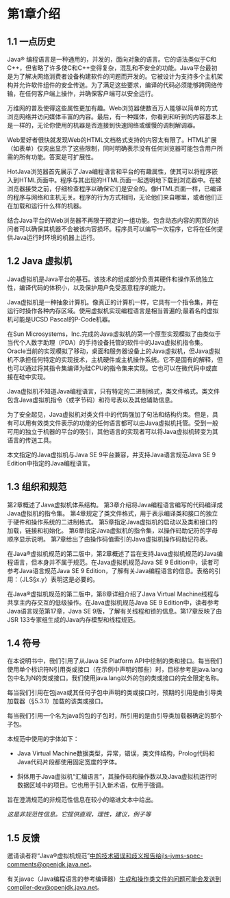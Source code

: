 # 第1章介绍
## 1.1 一点历史
Java® 编程语言是一种通用的，并发的，面向对象的语言。它的语法类似于C和C++，但省略了许多使C和C++变得复杂，混乱和不安全的功能。Java平台最初是为了解决网络消费者设备构建软件的问题而开发的。它被设计为支持多个主机架构并允许软件组件的安全传送。为了满足这些要求，编译的代码必须能够跨网络传输，在任何客户端上操作，并确保客户端可以安全运行。

万维网的普及使得这些属性更加有趣。Web浏览器使数百万人能够以简单的方式浏览网络并访问媒体丰富的内容。最后，有一种媒体，你看到和听到的内容基本上是一样的，无论你使用的机器是否连接到快速网络或缓慢的调制解调器。

Web爱好者很快就发现Web的HTML文档格式支持的内容太有限了。HTML扩展（如表单）仅突出显示了这些限制，同时明确表示没有任何浏览器可能包含用户所需的所有功能。答案是可扩展性。

HotJava浏览器首先展示了Java编程语言和平台的有趣属性，使其可以将程序嵌入到HTML页面中。程序与其出现的HTML页面一起透明地下载到浏览器中。在被浏览器接受之前，仔细检查程序以确保它们是安全的。像HTML页面一样，已编译的程序与网络和主机无关。程序的行为方式相同，无论他们来自哪里，或者他们正在加载和运行什么样的机器。

结合Java平台的Web浏览器不再限于预定的一组功能。包含动态内容的网页的访问者可以确保其机器不会被该内容损坏。程序员可以编写一次程序，它将在任何提供Java运行时环境的机器上运行。

## 1.2 Java 虚拟机
Java虚拟机是Java平台的基石。该技术的组成部分负责其硬件和操作系统独立性，编译代码的体积小，以及保护用户免受恶意程序的能力。

Java虚拟机是一种抽象计算机。像真正的计算机一样，它具有一个指令集，并在运行时操作各种内存区域。使用虚拟机实现编程语言是相当普遍的;最着名的虚拟机可能是UCSD Pascal的P-Code机器。

在Sun Microsystems，Inc.完成的Java虚拟机的第一个原型实现模拟了由类似于当代个人数字助理（PDA）的手持设备托管的软件中的Java虚拟机指令集。 Oracle当前的实现模拟了移动，桌面和服务器设备上的Java虚拟机，但Java虚拟机不承担任何特定的实现技术，主机硬件或主机操作系统。它不是固有的解释，但也可以通过将其指令集编译为硅CPU的指令集来实现。它也可以在微代码中或直接在硅中实现。

Java虚拟机不知道Java编程语言，只有特定的二进制格式，类文件格式。类文件包含Java虚拟机指令（或字节码）和符号表以及其他辅助信息。

为了安全起见，Java虚拟机对类文件中的代码强加了句法和结构约束。但是，具有可以用有效类文件表示的功能的任何语言都可以由Java虚拟机托管。受到一般可用的独立于机器的平台的吸引，其他语言的实现者可以将Java虚拟机转变为其语言的传送工具。

本文指定的Java虚拟机与Java SE 9平台兼容，并支持Java语言规范Java SE 9 Edition中指定的Java编程语言。

## 1.3 组织和规范
第2章概述了Java虚拟机体系结构。
第3章介绍将Java编程语言编写的代码编译成Java虚拟机的指令集。
第4章规定了类文件格式，用于表示编译类和接口的独立于硬件和操作系统的二进制格式。
第5章指定Java虚拟机的启动以及类和接口的加载，链接和初始化。
第6章指定Java虚拟机的指令集，以操作码助记符的字母顺序显示说明。
第7章给出了由操作码值索引的Java虚拟机操作码助记符表。

在Java®虚拟机规范的第二版中，第2章概述了旨在支持Java虚拟机规范的Java编程语言，但本身并不属于规范。在Java虚拟机规范Java SE 9 Edition中，读者可参考Java语言规范Java SE 9 Edition，了解有关Java编程语言的信息。表格的引用：（JLS§x.y）表明这是必要的。

在Java®虚拟机规范的第二版中，第8章详细介绍了Java Virtual Machine线程与共享主内存交互的低级操作。在Java虚拟机规范Java SE 9 Edition中，读者参考Java语言规范第17章，Java SE 9版，了解有关线程和锁的信息。第17章反映了由JSR 133专家组生成的Java内存模型和线程规范。

## 1.4 符号
在本说明书中，我们引用了从Java SE Platform API中绘制的类和接口。每当我们使用单个标识符N引用类或接口（在示例中声明的那些）时，目标参考是java.lang包中名为N的类或接口。我们使用java.lang以外的包的类或接口的完全限定名称。

每当我们引用在包java或其任何子包中声明的类或接口时，预期的引用是由引导类加载器（§5.3.1）加载的该类或接口。

每当我们引用一个名为java的包的子包时，所引用的是由引导类加载器确定的那个子包。

本规范中使用的字体如下：
* Java Virtual Machine数据类型，异常，错误，类文件结构，Prolog代码和Java代码片段都使用固定宽度的字体。

* 斜体用于Java虚拟机“汇编语言”，其操作码和操作数以及Java虚拟机运行时数据区域中的项目。它也用于引入新术语，仅用于强调。

旨在澄清规范的非规范性信息在较小的缩进文本中给出。

*这是非规范性信息。它提供直观，理性，建议，例子等*

## 1.5 反馈
邀请读者将“Java®虚拟机规范”中的技术错误和歧义报告给jls-jvms-spec-comments@openjdk.java.net。

有关javac（Java编程语言的参考编译器）生成和操作类文件的问题可能会发送到compiler-dev@openjdk.java.net。
